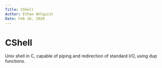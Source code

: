```yaml
---
Title: CShell
Author: Ethan Ahlquist
Date: Feb 16, 2020
---  
```


# CShell

Unix shell in C, capable of piping and redirection of standard I/O, using dup functions.
